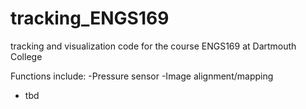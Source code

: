 # tracking_ENGS169
tracking and visualization code for the course ENGS169 at Dartmouth College 

Functions include:
-Pressure sensor 
-Image alignment/mapping 
- tbd 
